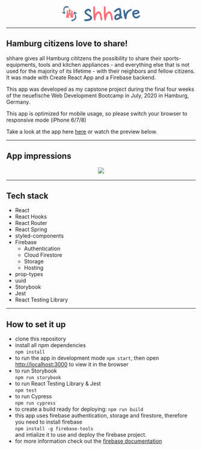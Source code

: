 <div align="center">
  <img src="./public/logo.svg"
     height="40px"/>
</div>

---

## Hamburg citizens love to share!

shhare gives all Hamburg cititzens the possibility to share their sports-equipments, tools and kitchen appliances - and everything else that is not used for the majority of its lifetime - with their neighbors and fellow citizens.
It was made with Create React App and a Firebase backend.

This app was developed as my capstone project during the final four weeks of the neuefische Web Development Bootcamp in July, 2020 in Hamburg, Germany.

This app is optimized for mobile usage, so please switch your browser to responsive mode (iPhone 6/7/8)

Take a look at the app here [here](https://shhare.web.app/) or watch the preview below.

---

## App impressions

<div align="center">
  <img src="./public/img/mariuccia_zimmermann_shhare.gif"
     height="410px"/>
     
</div>

---

## Tech stack

- React
- React Hooks
- React Router
- React Spring
- styled-components
- Firebase
  - Authentication
  - Cloud Firestore
  - Storage
  - Hosting
- prop-types
- uuid
- Storybook
- Jest
- React Testing Library
<!-- - Cypress -->

---

## How to set it up

- clone this repository
- install all npm dependencies  
   `npm install`
- to run the app in development mode `npm start`, then open [http://localhost:3000](http://localhost:3000) to view it in the browser
- to run Storybook  
  `npm run storybook`
- to run React Testing Library & Jest  
  `npm test`
- to run Cypress  
  `npm run cypress`
- to create a build ready for deploying:
  `npm run build`
- this app uses firebase authentication, storage and firestore, therefore you need to install firebase  
  `npm install -g firebase-tools`  
  and intialize it to use and deploy the firebase project.
- for more information check out the [firebase documentation](https://firebase.google.com/docs)

